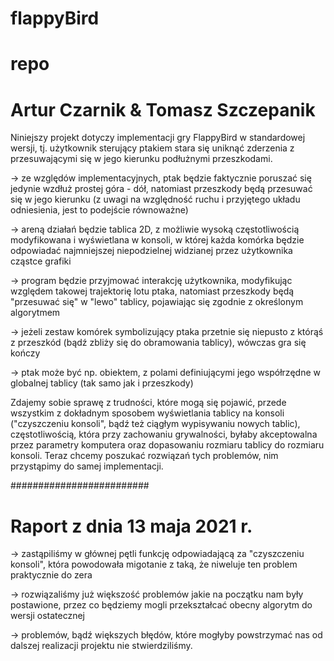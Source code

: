# flappyBird
# repo
# Artur Czarnik & Tomasz Szczepanik

Niniejszy projekt dotyczy implementacji gry FlappyBird w standardowej wersji, tj. użytkownik sterujący ptakiem stara się uniknąć zderzenia z przesuwającymi się w jego kierunku podłużnymi przeszkodami.

-> ze względów implementacyjnych, ptak będzie faktycznie poruszać się jedynie wzdłuż prostej góra - dół, natomiast przeszkody będą przesuwać się w jego kierunku (z uwagi na względność ruchu i przyjętego układu odniesienia, jest to podejście równoważne)

-> areną działań będzie tablica 2D, z możliwie wysoką częstotliwością modyfikowana i wyświetlana w konsoli, w której każda komórka będzie odpowiadać najmniejszej niepodzielnej widzianej przez użytkownika cząstce grafiki

-> program będzie przyjmować interakcję użytkownika, modyfikując względem takowej trajektorię lotu ptaka, natomiast przeszkody będą "przesuwać się" w "lewo" tablicy, pojawiając się zgodnie z określonym algorytmem

-> jeżeli zestaw komórek symbolizujący ptaka przetnie się niepusto z którąś z przeszkód (bądź zbliży się do obramowania tablicy), wówczas gra się kończy

-> ptak może być np. obiektem, z polami definiującymi jego współrzędne w globalnej tablicy (tak samo jak i przeszkody)

Zdajemy sobie sprawę z trudności, które mogą się pojawić, przede wszystkim z dokładnym sposobem wyświetlania tablicy na konsoli ("czyszczeniu konsoli", bądź też ciągłym wypisywaniu nowych tablic), częstotliwością, która przy zachowaniu grywalności, byłaby akceptowalna przez parametry komputera oraz dopasowaniu rozmiaru tablicy do rozmiaru konsoli. Teraz chcemy poszukać rozwiązań tych problemów, nim przystąpimy do samej implementacji.

#########################

# Raport z dnia 13 maja 2021 r.

-> zastąpiliśmy w głównej pętli funkcję odpowiadającą za "czyszczeniu konsoli", która powodowała migotanie z taką, że niweluje ten problem praktycznie do zera

-> rozwiązaliśmy już większość problemów jakie na początku nam były postawione, przez co będziemy mogli przekształcać obecny algorytm do wersji ostatecznej

-> problemów, bądź większych błędów, które mogłyby powstrzymać nas od dalszej realizacji projektu nie stwierdziliśmy. 

